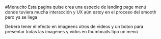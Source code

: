 #Menucito
Esta pagina quise crea una especie de landing page menú donde tuviera mucha interacción y UX aún estoy en el proceso del smooth pero ya se llega

Deberá tener el efecto en imageens otros de videos y un boton para presentar todas las imagenes y vidos
en thumbnails tipo un menú
